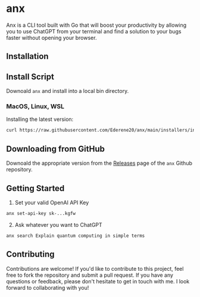 # anx

Anx is a CLI tool built with Go that will boost your productivity by allowing you to use ChatGPT from your terminal and find a solution to your bugs faster without opening your browser.

## Installation

## Install Script

Downoald `anx` and install into a local bin directory.

### MacOS, Linux, WSL

Installing the latest version:

```bash
curl https://raw.githubusercontent.com/Ederene20/anx/main/installers/install.sh | sh
```


## Downloading from GitHub

Downoald the appropriate version from the [Releases](https://github.com/Ederene20/anx/releases) page
of the `anx` Github repository.

## Getting Started

1. Set your valid OpenAI API Key

```bash
anx set-api-key sk-...kgfw
```

2. Ask whatever you want to ChatGPT

```bash
anx search Explain quantum computing in simple terms
```

## Contributing

Contributions are welcome! If you'd like to contribute to this project, feel free to fork the repository and submit a pull request. If you have any questions or feedback, please don't hesitate to get in touch with me. I look forward to collaborating with you!